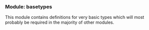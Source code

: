 ### Module: basetypes ###

This module contains definitions for very basic types which will most probably be required in the majority of other modules.